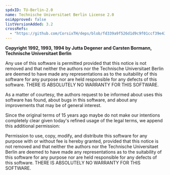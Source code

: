 ```yaml
---
spdxID: TU-Berlin-2.0
name: Technische Universitaet Berlin License 2.0
osiApproved: false
listVersionAdded: 3.2
crossRefs: 
  - "https://github.com/CorsixTH/deps/blob/fd339a9f526d1d9c9f01ccf39e438a015da50035/licences/libgsm.txt"
---
```


**Copyright 1992, 1993, 1994 by Jutta Degener and Carsten Bormann, Technische Universitaet Berlin**

Any use of this software is permitted provided that this notice is not removed and that neither the authors nor the Technische Universitaet Berlin are deemed to have made any representations as to the suitability of this software for any purpose nor are held responsible for any defects of this software. THERE IS ABSOLUTELY NO WARRANTY FOR THIS SOFTWARE.

As a matter of courtesy, the authors request to be informed about uses this software has found, about bugs in this software, and about any improvements that may be of general interest.

Since the original terms of 15 years ago maybe do not make our intentions completely clear given today's refined usage of the legal terms, we append this additional permission:

Permission to use, copy, modify, and distribute this software for any purpose with or without fee is hereby granted, provided that this notice is not removed and that neither the authors nor the Technische Universitaet Berlin are deemed to have made any representations as to the suitability of this software for any purpose nor are held responsible for any defects of this software. THERE IS ABSOLUTELY NO WARRANTY FOR THIS SOFTWARE.
